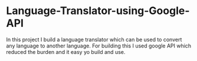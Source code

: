 # Language-Translator-using-Google-API
In this project I build a language translator which can be used to convert any language to another language. For building this I used google API which reduced the burden and it easy yo build and use.
